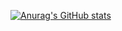 [![Anurag's GitHub stats](https://github-readme-stats.vercel.app/api?username=Pixelated21)](https://github.com/anuraghazra/github-readme-stats)


<!---
Pixelated21/Pixelated21 is a ✨ special ✨ repository because its `README.md` (this file) appears on your GitHub profile.
You can click the Preview link to take a look at your changes.
--->
